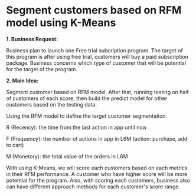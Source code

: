 # Segment customers based on RFM model using K-Means

**1. Business Request:**

Business plan to launch one Free trial subcription program. The target of this program is after using free trial, customers will buy a paid subscription package. 
Business concerns which type of customer that will be potential for the target of the program. 

**2. Main Idea:**

Segment customer based on RFM model. After that, running testing on half of customers of each score, then build the predict model for other customers based on the testing data. 



Using the RFM model to define the target customer segmentation. 

R (Recency): the time from the last action in app until now 

F (Frequency): the number of actions in app in L6M (action: purchase, add to cart)

M (Monetory): the total value of the orders in L6M

With using K-Means, we will score each customers based on each metrics in their RFM performance. A customer who have higher score will be more potential for the program. Also, with scoring each customers, business also can have different approach methods for each customer's score range. 
